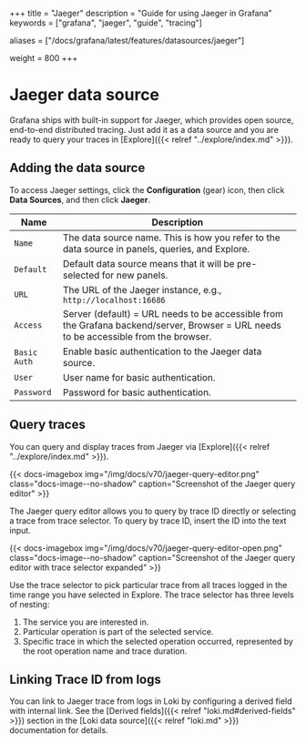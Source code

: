 +++
title = "Jaeger"
description = "Guide for using Jaeger in Grafana"
keywords = ["grafana", "jaeger", "guide", "tracing"]

aliases = ["/docs/grafana/latest/features/datasources/jaeger"]



weight = 800
+++

# Jaeger data source

Grafana ships with built-in support for Jaeger, which provides open source, end-to-end distributed tracing.
Just add it as a data source and you are ready to query your traces in [Explore]({{< relref "../explore/index.md" >}}).

## Adding the data source
To access Jaeger settings, click the **Configuration** (gear) icon, then click **Data Sources**, and then click **Jaeger**.

| Name            | Description                                                                                                                           |
| --------------- | ------------------------------------------------------------------------------------------------------------------------------------- |
| `Name`          | The data source name. This is how you refer to the data source in panels, queries, and Explore.                                       |
| `Default`       | Default data source means that it will be pre-selected for new panels.                                                                |
| `URL`           | The URL of the Jaeger instance, e.g., `http://localhost:16686`                                                                        |
| `Access`        | Server (default) = URL needs to be accessible from the Grafana backend/server, Browser = URL needs to be accessible from the browser. |
| `Basic Auth`    | Enable basic authentication to the Jaeger data source.                                                                                |
| `User`          | User name for basic authentication.                                                                                                   |
| `Password`      | Password for basic authentication.                                                                                                    |

## Query traces

You can query and display traces from Jaeger via [Explore]({{< relref "../explore/index.md" >}}).

{{< docs-imagebox img="/img/docs/v70/jaeger-query-editor.png" class="docs-image--no-shadow" caption="Screenshot of the Jaeger query editor" >}}

The Jaeger query editor allows you to query by trace ID directly or selecting a trace from trace selector. To query by trace ID, insert the ID into the text input.

{{< docs-imagebox img="/img/docs/v70/jaeger-query-editor-open.png" class="docs-image--no-shadow" caption="Screenshot of the Jaeger query editor with trace selector expanded" >}}

Use the trace selector to pick particular trace from all traces logged in the time range you have selected in Explore. The trace selector has three levels of nesting:
1. The service you are interested in.
1. Particular operation is part of the selected service.
1. Specific trace in which the selected operation occurred, represented by the root operation name and trace duration.

## Linking Trace ID from logs

You can link to Jaeger trace from logs in Loki by configuring a derived field with internal link. See the [Derived fields]({{< relref "loki.md#derived-fields" >}}) section in the [Loki data source]({{< relref "loki.md" >}}) documentation for details.
